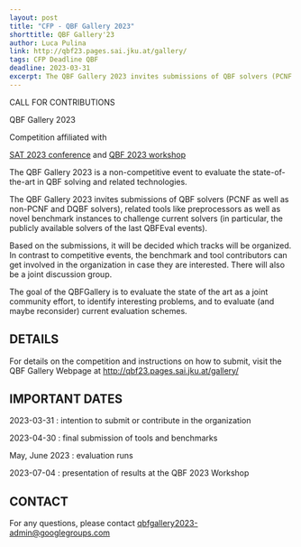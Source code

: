 ```yaml
---
layout: post
title: "CFP - QBF Gallery 2023"
shorttitle: QBF Gallery'23
author: Luca Pulina
link: http://qbf23.pages.sai.jku.at/gallery/
tags: CFP Deadline QBF
deadline: 2023-03-31
excerpt: The QBF Gallery 2023 invites submissions of QBF solvers (PCNF as well as non-PCNF and DQBF solvers), related tools like preprocessors as well as novel benchmark instances to challenge current solvers (in particular, the publicly available solvers of the last QBFEval events).
---
```


CALL FOR CONTRIBUTIONS

QBF Gallery 2023
 
Competition affiliated with

[SAT 2023 conference](http://satisfiability.org/SAT23/) and [QBF 2023 workshop](http://qbf23.pages.sai.jku.at/workshop)


The QBF Gallery 2023 is a non-competitive event to evaluate
the state-of-the-art in QBF solving and related technologies.

The QBF Gallery 2023 invites submissions of 
QBF solvers (PCNF as well as non-PCNF and DQBF solvers),
related tools like preprocessors as well as novel benchmark
instances to challenge current solvers (in particular, the 
publicly available solvers of the last QBFEval events). 

Based on the submissions, it will be decided which tracks will be 
organized. In contrast to competitive events, the benchmark and tool 
contributors can get involved in the organization in case they are 
interested. There will also be a joint discussion group. 

The goal of the QBFGallery is to evaluate the state of the art 
as a joint community effort, to identify interesting problems, 
and to evaluate (and maybe reconsider) current evaluation schemes. 


## DETAILS

For details on the competition and instructions on how to submit,
visit the QBF Gallery Webpage at http://qbf23.pages.sai.jku.at/gallery/



## IMPORTANT DATES

2023-03-31
: intention to submit or contribute in the organization 

2023-04-30
: final submission of tools and benchmarks 

May, June 2023
: evaluation runs

2023-07-04
: presentation of results at the QBF 2023 Workshop


## CONTACT

For any questions, please contact qbfgallery2023-admin@googlegroups.com